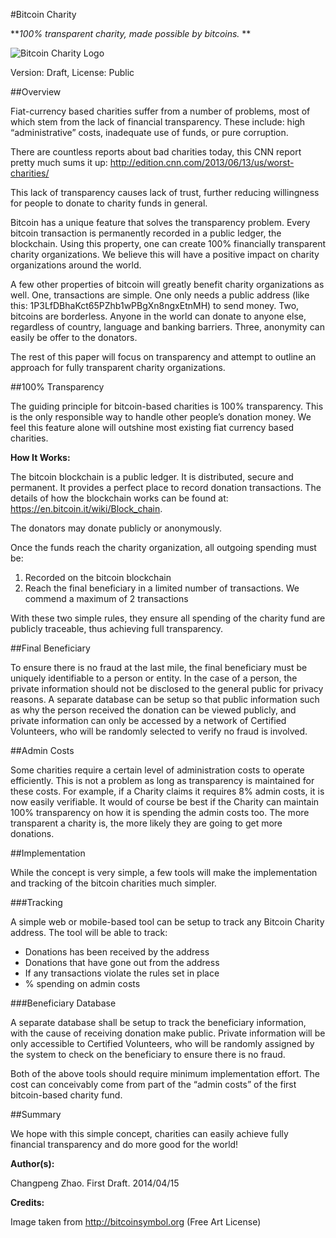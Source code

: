#Bitcoin Charity

***100% transparent charity, made possible by bitcoins.*
**

![Bitcoin Charity Logo](http://cpzhao.com/wp-content/uploads/2014/04/bitcoin_charity.png "Bitcoin Charity Logo")

Version: Draft,
License: Public

##Overview

Fiat-currency based charities suffer from a number of problems, most of which stem from the lack of financial transparency.  These include: high “administrative” costs, inadequate use of funds, or pure corruption.

There are countless reports about bad charities today, this CNN report pretty much sums it up: <http://edition.cnn.com/2013/06/13/us/worst-charities/>

This lack of transparency causes lack of trust, further reducing willingness for people to donate to charity funds in general.

Bitcoin has a unique feature that solves the transparency problem.  Every bitcoin transaction is permanently recorded in a public ledger, the blockchain.  Using this property, one can create 100% financially transparent charity organizations.  We believe this will have a positive impact on charity organizations around the world.

A few other properties of bitcoin will greatly benefit charity organizations as well.  One, transactions are simple.  One only needs a public address (like this: 1P3LfDBhaKct65PZhb1wPBgXn8ngxEtnMH) to send money.  Two, bitcoins are borderless.  Anyone in the world can donate to anyone else, regardless of country, language and banking barriers.  Three, anonymity can easily be offer to the donators.

The rest of this paper will focus on transparency and attempt to outline an approach for fully transparent charity organizations.

##100% Transparency

The guiding principle for bitcoin-based charities is 100% transparency.  This is the only responsible way to handle other people’s donation money.  We feel this feature alone will outshine most existing fiat currency based charities.

**How It Works:**

The bitcoin blockchain is a public ledger.  It is distributed, secure and permanent.  It provides a perfect place to record donation transactions.  The details of how the blockchain works can be found at: https://en.bitcoin.it/wiki/Block_chain.

The donators may donate publicly or anonymously.

Once the funds reach the charity organization, all outgoing spending must be:

1. Recorded on the bitcoin blockchain
2. Reach the final beneficiary in a limited number of transactions.  We commend a maximum of 2 transactions

With these two simple rules, they ensure all spending of the charity fund are publicly traceable, thus achieving full transparency.

##Final Beneficiary

To ensure there is no fraud at the last mile, the final beneficiary must be uniquely identifiable to a person or entity.  In the case of a person, the private information should not be disclosed to the general public for privacy reasons.  A separate database can be setup so that public information such as why the person received the donation can be viewed publicly, and private information can only be accessed by a network of Certified Volunteers, who will be randomly selected to verify no fraud is involved.

##Admin Costs

Some charities require a certain level of administration costs to operate efficiently.  This is not a problem as long as transparency is maintained for these costs.  For example, if a Charity claims it requires 8% admin costs, it is now easily verifiable.  It would of course be best if the Charity can maintain 100% transparency on how it is spending the admin costs too.  The more transparent a charity is, the more likely they are going to get more donations.

##Implementation

While the concept is very simple, a few tools will make the implementation and tracking of the bitcoin charities much simpler.

###Tracking

A simple web or mobile-based tool can be setup to track any Bitcoin Charity address.  The tool will be able to track:

* Donations has been received by the address
* Donations that have gone out from the address
* If any transactions violate the rules set in place
* % spending on admin costs

###Beneficiary Database

A separate database shall be setup to track the beneficiary information, with the cause of receiving donation make public.  Private information will be only accessible to Certified Volunteers, who will be randomly assigned by the system to check on the beneficiary to ensure there is no fraud.

Both of the above tools should require minimum implementation effort.  The cost can conceivably come from part of the “admin costs” of the first bitcoin-based charity fund.

##Summary

We hope with this simple concept, charities can easily achieve fully financial transparency and do more good for the world!


**Author(s):**

Changpeng Zhao. First Draft. 2014/04/15

**Credits:**

Image taken from <http://bitcoinsymbol.org> (Free Art License)
